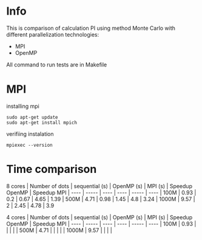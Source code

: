 
# Info
This is comparison of calculation PI using method Monte Carlo with different parallelization technologies:
 - MPI
 - OpenMP


All command to run tests are in Makefile


# MPI
installing mpi
```
sudo apt-get update
sudo apt-get install mpich
```

verifiing instalation
```
mpiexec --version
```


# Time comparison

8 cores
| Number of dots | sequential (s) | OpenMP (s) | MPI (s) | Speedup OpenMP | Speedup MPI
| ----  | -----  |  ----  | ---- | ----- | ----
| 100M  | 0.93   | 0.2    | 0.67 | 4.65  | 1.39
| 500M  | 4.71   | 0.98   | 1.45 | 4.8   | 3.24
| 1000M | 9.57   | 2      | 2.45 | 4.78  | 3.9

4 cores
| Number of dots | sequential (s) | OpenMP (s) | MPI (s) | Speedup OpenMP | Speedup MPI
| ----  | -----  |  ----  | ---- | ----- | ----
| 100M  | 0.93   |        |  |   | 
| 500M  | 4.71   |        |  |    | 
| 1000M | 9.57   |        |  |   | 
